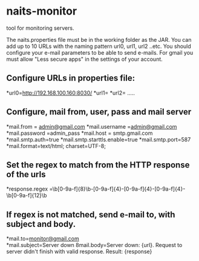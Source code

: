 # naits-monitor
tool for monitoring servers. 

The naits.properties file must be in the working folder as the JAR. 
You can add up to 10 URLs with the naming pattern url0, url1, url2 ..etc.
You should configure your e-mail parameters to be able to send e-mails.
For gmail you must allow "Less secure apps" in the settings of your account.

Configure URLs in properties file:
--
*url0=http://192.168.100.160:8030/
*url1=
*url2=
.....

Configure, mail from, user, pass and mail server
--
*mail.from = admin@gmail.com
*mail.username =admin@gmail.com
*mail.password =admin_pass
*mail.host = smtp.gmail.com
*mail.smtp.auth=true
*mail.smtp.starttls.enable=true
*mail.smtp.port=587
*mail.format=text/html; charset=UTF-8;

Set the regex to match from the HTTP response of the urls
-- 
*response.regex =\\b[0-9a-f]{8}\\b-[0-9a-f]{4}-[0-9a-f]{4}-[0-9a-f]{4}-\\b[0-9a-f]{12}\\b

If regex is not matched, send e-mail to, with subject and body.
--
*mail.to=monitor@gmail.com	
*mail.subject=Server down
8mail.body=Server down: {url}. Request to server didn't finish with valid response. Result: {response}




